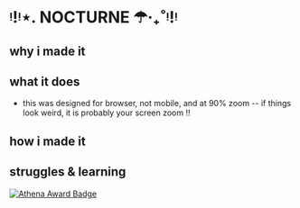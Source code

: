 # ᵎ!ᵎ⋆. NOCTURNE ☂‧₊˚ᵎ!ᵎ

## why i made it 


## what it does
* this was designed for browser, not mobile, and at 90% zoom -- if things look weird, it is probably your screen zoom !!


## how i made it


## struggles & learning


[![Athena Award Badge](https://img.shields.io/endpoint?url=https%3A%2F%2Faward.athena.hackclub.com%2Fapi%2Fbadge)](https://award.athena.hackclub.com?utm_source=readme)